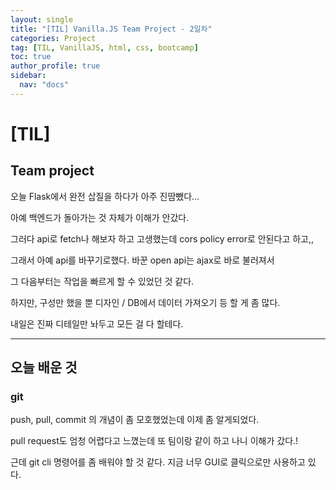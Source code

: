 ```yaml
---
layout: single
title: "[TIL] Vanilla.JS Team Project - 2일차"
categories: Project
tag: [TIL, VanillaJS, html, css, bootcamp]
toc: true
author_profile: true
sidebar:
  nav: "docs"
---
```


# [TIL]

## Team project

오늘 Flask에서 완전 삽질을 하다가 아주 진땀뺐다...

아예 백엔드가 돌아가는 것 자체가 이해가 안갔다.

그러다 api로 fetch나 해보자 하고 고생했는데 cors policy error로 안된다고 하고,,

그래서 아예 api를 바꾸기로했다. 바꾼 open api는 ajax로 바로 불러져서

그 다음부터는 작업을 빠르게 할 수 있었던 것 같다.

하지만, 구성만 했을 뿐 디자인 / DB에서 데이터 가져오기 등 할 게 좀 많다.

내일은 진짜 디테일만 놔두고 모든 걸 다 할테다.

<hr>

## 오늘 배운 것

### git

push, pull, commit 의 개념이 좀 모호했었는데 이제 좀 알게되었다.

pull request도 엄청 어렵다고 느꼈는데 또 팀이랑 같이 하고 나니 이해가 갔다.!

근데 git cli 명령어를 좀 배워야 할 것 같다. 지금 너무 GUI로 클릭으로만 사용하고 있다.
